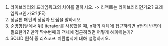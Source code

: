 1. 라이브러리와 프레임워크의 차이를 말하시오. -> 리액트는 라이브러리인가요? 프레임워크인가요?(FE)
2. 싱글톤 패턴의 장점과 단점을 말하시오
3. 순방향(앞에서 뒤) iterator를 사용했을 때, n개의 객체에 접근하려면 n번의 반복이 필요한가? 만약 짝수번째의 객체에 접근하려면 어떻게 해야하는가?
4. SOLID 원칙 중 리스코프 치환법칙에 대해 설명하시오.